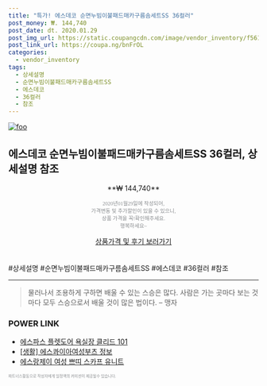 ```yaml
--- 
title: "특가! 에스데코 순면누빔이불패드매카구름솜세트SS 36컬러" 
post_money: ₩. 144,740 
post_date: dt. 2020.01.29 
post_img_url: https://static.coupangcdn.com/image/vendor_inventory/f561/1bc2f001ba997e53eb8a858747db0e2872e5c95e7a737ca1b139bf8d9842.jpg 
post_link_url: https://coupa.ng/bnFrOL 
categories: 
  - vendor_inventory 
tags: 
  - 상세설명 
  - 순면누빔이불패드매카구름솜세트SS 
  - 에스데코 
  - 36컬러 
  - 참조 
--- 
```

[![foo](https://static.coupangcdn.com/image/vendor_inventory/f561/1bc2f001ba997e53eb8a858747db0e2872e5c95e7a737ca1b139bf8d9842.jpg)](https://coupa.ng/bnFrOL) 

## 에스데코 순면누빔이불패드매카구름솜세트SS 36컬러, 상세설명 참조 
<p style="text-align: center;">**₩ 144,740**</p> 
<p style="text-align: center;"><span style="color: #898c8f; font-family: Georgia,Times,serif; font-size: 0.75em;">2020년01월29일에 작성되어, <br>가격변동 및 추가할인이 있을 수 있으니,<br> 상품 가격을 꼭!확인해주세요.<br>행복하세요~</span> 
</p>	 
<div markdown="0" style="text-align: center;"><a href="https://coupa.ng/bnFrOL" class="btn btn--success">상품가격 및 후기 보러가기</a></div> 
<br><br> 
  #상세설명 #순면누빔이불패드매카구름솜세트SS #에스데코 #36컬러 #참조 
<hr> 

> 물러나서 조용하게 구하면 배울 수 있는 스승은 많다. 사람은 가는 곳마다 보는 것마다 모두 스승으로서 배울 것이 많은 법이다.  – 맹자 


### POWER LINK

* <a href="https://blog.naver.com/sakai111/221783584895" target="_blank">에스파스 플렛도어 욕실장 클리드 101</a>
* <a href="https://blog.naver.com/santokki14/221768912698" target="_blank"> [생활] 에스콰이아여성부츠 정보 </a>
* <a href="https://blog.naver.com/santokki14/221784430190" target="_blank">에스랑제이 여성 쁘띠 스카프 유니트</a>

<span style="color: #898c8f; font-family: Georgia,Times,serif; font-size: 0.55em;">파트너스활동으로 작성자에게 일정액의 커미션이 제공될수 있습니다.</span> 
